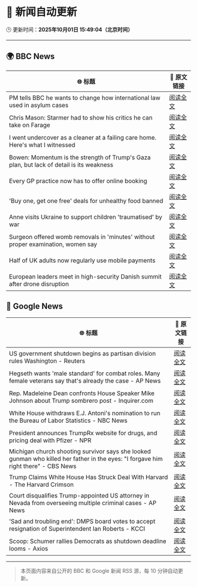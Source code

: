 # 🧠 新闻自动更新

🕒 更新时间：**2025年10月01日 15:49:04（北京时间）**

---

## 🌍 BBC News

| 🌐 标题 | 🔗 原文链接 |
|--------|-------------|
| PM tells BBC he wants to change how international law used in asylum cases | [阅读全文](https://www.bbc.com/news/articles/cd72p30v574o?at_medium=RSS&at_campaign=rss) |
| Chris Mason: Starmer had to show his critics he can take on Farage | [阅读全文](https://www.bbc.com/news/articles/cpw1jwdlz7lo?at_medium=RSS&at_campaign=rss) |
| I went undercover as a cleaner at a failing care home. Here's what I witnessed | [阅读全文](https://www.bbc.com/news/articles/c4g78yj2v2go?at_medium=RSS&at_campaign=rss) |
| Bowen: Momentum is the strength of Trump's Gaza plan, but lack of detail is its weakness | [阅读全文](https://www.bbc.com/news/articles/cn829deeje3o?at_medium=RSS&at_campaign=rss) |
| Every GP practice now has to offer online booking | [阅读全文](https://www.bbc.com/news/articles/cjed4qvzjeyo?at_medium=RSS&at_campaign=rss) |
| 'Buy one, get one free' deals for unhealthy food banned | [阅读全文](https://www.bbc.com/news/articles/c89d54gv44qo?at_medium=RSS&at_campaign=rss) |
| Anne visits Ukraine to support children 'traumatised' by war | [阅读全文](https://www.bbc.com/news/articles/cgrqlrjgd51o?at_medium=RSS&at_campaign=rss) |
| Surgeon offered womb removals in 'minutes' without proper examination, women say | [阅读全文](https://www.bbc.com/news/articles/ckgqr7nnzw1o?at_medium=RSS&at_campaign=rss) |
| Half of UK adults now regularly use mobile payments | [阅读全文](https://www.bbc.com/news/articles/c2ejvld0ypyo?at_medium=RSS&at_campaign=rss) |
| European leaders meet in high-security Danish summit after drone disruption | [阅读全文](https://www.bbc.com/news/articles/cp8jdene16ro?at_medium=RSS&at_campaign=rss) |

## 📰 Google News

| 🌐 标题 | 🔗 原文链接 |
|--------|-------------|
| US government shutdown begins as partisan division rules Washington - Reuters | [阅读全文](https://news.google.com/rss/articles/CBMivAFBVV95cUxOeW9qaDFZTEEteFhTQTNtcFF5eUhjT08tc1JKNTZrR1hJNFpZcUpNN01aWko4cTMtTG45di0xSjFxYjEtay1ESWl6VGdFdmtla2JaT0RUQURrQlp0bTdvc215d3FBNGRCQWcyNDZYYWltV2xUdFdMLW5GM2szRHV6b3lQeDBUaEp2VjFVZ0tENnB5SUEtdmoyZ0ZxVWk1UHJNMzN2U3ZFcDBqZFBrLTJzZmtYMkQ4N0J6d0h0cw?oc=5) |
| Hegseth wants 'male standard' for combat roles. Many female veterans say that's already the case - AP News | [阅读全文](https://news.google.com/rss/articles/CBMipgFBVV95cUxOUEFxbENTMFVMNmthS3hTSXVtMkdJX284dFVBX3BkSFY2NVdOSVNhUGlncHZjU2o1VXQzd1hjS2szbDVUTl84Nk5uNE0wT0RzVUtzdWRaOW5fU1d4WDcyV0piNWhwSklRbUNPeVJTRlBHYVRZRE1vbE54ajYzWXVYb2NtbzdGSkV3b0RxUWlTOTcza1oydlVQWTRvazNRa0lGQnd6ZnJ3?oc=5) |
| Rep. Madeleine Dean confronts House Speaker Mike Johnson about Trump sombrero post - Inquirer.com | [阅读全文](https://news.google.com/rss/articles/CBMilAFBVV95cUxQV21ZR1BleTllN1p3Q3RuTFdTeXM5blJXNXVXeXR4akxVTHFjTDJKYWo0RDgyN2FZdDNyX3UwSFd3eWJwaV9SN1VZa19LQjJobVB1MV82U2hteF84T0NEd2tjdGhPajZPSGRQSHFrTWd3V2xJWWx3akdDLXk1cUpBLUE1dTRVTU12M2hERVRLZDd1RXBx?oc=5) |
| White House withdraws E.J. Antoni's nomination to run the Bureau of Labor Statistics - NBC News | [阅读全文](https://news.google.com/rss/articles/CBMipwFBVV95cUxNY0ZSZmRCRlBlUVBlMTVTa185WEtoNHpVZkl6dDFwcVgwM0lubkhjVjhleTMybTlWTHIxZDZWNzNfVlBFa2hZVklwd0xpcUNuY011X3BoOHo4UWdxVEF6SGROLVdfelk0dnVsbnlBWlZDdmdzaXA3VjJDdUFDaF9qd0gxQW9DT0dJRTkyR0JMZHdnSFRDUU9sV3o1dXlZV3J2TDBpTkEwQdIBVkFVX3lxTE4wWjdVcUZEdWRLWkg1REN5bmt3b0tJLXhxSU5fWUxZeXpwNFBFa0lWN09WcXFTTkZPcmtrSUdhZlM4Z3FSM0RFZWtzRkt5amxjSDB2aUtB?oc=5) |
| President announces TrumpRx website for drugs, and pricing deal with Pfizer - NPR | [阅读全文](https://news.google.com/rss/articles/CBMinwFBVV95cUxQVEZ4aVRhUTRIUmpaWlUyOWRPZ0N3NGFZQUxnb041dWsyc3JyazBjQjduY1pfU2cyZUYzNWFvUERLdUpUelUtRGtYX2VyYnYxd3VlM1VRcnpyckhtaFloUzczZklXRkpNVWhjU3hLRUxSeWsxenRwNTBzMnhDbzFTNTdrOUVpajV4d2M5Y0pLTkRYYi1iVE45SDJDSUJKbkE?oc=5) |
| Michigan church shooting survivor says she looked gunman who killed her father in the eyes: "I forgave him right there" - CBS News | [阅读全文](https://news.google.com/rss/articles/CBMiekFVX3lxTFBWVk1UWVpjcVMxMDk0bUJrcG5ZSW0wVWVOSExWYjVFVzREX0VqUnpUd3J3dDBrb29fV3lFRVpMRTVuQVJQNFBSNFRuTkhTMEFFMEVWSUxyT0lrNVU3b1N0R001SE1oZXBrME93Y3ZLTGRHdkxOTTVaWlNR0gF_QVVfeXFMTWpoNm5BUTdNZEdQT21tZjJqMGxLeVFUNUVoMVU4SlBSMWw0TlFIR3hBamJNQnY0aTJVNGlEZUNsMXl6WFI1cVVHaFNzMmZKR0VNcVlDbFg0anRPejdxM29MMjVQc2duT2Q5cGtUa3lZUHZaMnYzcHZrTjI4UEtXYw?oc=5) |
| Trump Claims White House Has Struck Deal With Harvard - The Harvard Crimson | [阅读全文](https://news.google.com/rss/articles/CBMieEFVX3lxTE5WT0hQMFZRWERQZGRnc0M2dGN1Ynhyc1VtX3JZTEM4aFpScko4Yk93Z25xRnZYcjZ2RUY1dnRCZTl4VW1YUzY4b1J0STd4NUxnd0NRT3c0R3JMWjhpRWtfVW9Ub1lLamUwT2dGeFJXUDN5aHBoenJCdQ?oc=5) |
| Court disqualifies Trump-appointed US attorney in Nevada from overseeing multiple criminal cases - AP News | [阅读全文](https://news.google.com/rss/articles/CBMioAFBVV95cUxQb1U1c0hISHAzNGpnelUxeUYtZFZhcE8tYkROSm5tUG9CdXpTSHgydUFXZzFTMkVqbFI4WUdpX2YxZWI3eXg1c2dJVWlzZUh3bHlIOG9YRXBxYkFWQ21BVktEcnN1YTFsTkFId0d5MTBlNWU4elVNQkRUUmhONkctaEFRZ3hwUDBtNGpleGNKYU5XWlpzZW5TUzBxeFVQSUk2?oc=5) |
| 'Sad and troubling end': DMPS board votes to accept resignation of Superintendent Ian Roberts - KCCI | [阅读全文](https://news.google.com/rss/articles/CBMitAFBVV95cUxNMDlKTEh2TWhFNGQ1UDdSOG5WU0ZwcWdZeGVhNWs4bTNQMmNLUXVDbXl2S0t3WnNJNGh6ZFNyWW9ZR0NTSFc4RzlXbHRYZkY1emJsdEtkdnB4bFd1TW9hYzlKcC1GbkF5RlRNNi14VTV3ZzZhQ2N2WWcwWDNUZF9DRVdRTUZGLTg3UWlBVHZPM0ZWNnhvb3RPVTZnWlgtSmVDVFgzd2VQMHhSemVsMkhmX3FBUG8?oc=5) |
| Scoop: Schumer rallies Democrats as shutdown deadline looms - Axios | [阅读全文](https://news.google.com/rss/articles/CBMifEFVX3lxTFBNU1BZQ1I0c05vUGVjUUdKYVlobkpoWWZpMEw2Ti1SRW9VLU80WHR5QUk0UUE3MDhZZDNSZmhoWG02X3VkWGFJVFA3VHVZbE9aRFZCdTNXRTlPREVkQk1TbmRWV2g1RlFDY21rc1lsX0lKeWhnQmVCMnVUQ2w?oc=5) |

---
> 本页面内容来自公开的 BBC 和 Google 新闻 RSS 源，每 10 分钟自动更新。